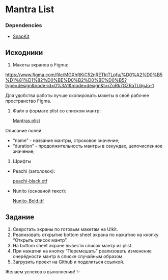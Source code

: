 # Mantra List
  
### Dependencies
* [SnapKit](https://github.com/SnapKit/SnapKit)

## Исходники

1. Макеты экранов в Figma: 

https://www.figma.com/file/MGXhftKiC52nRETktTLpfu/%D0%A2%D0%B5%D1%81%D1%82%D0%BE%D0%B2%D0%BE%D0%B5?type=design&node-id=0%3A1&mode=design&t=rZoRk7GZRaTL6gJo-1

Для удобства работы лучше скопировать макеты в своё рабочее пространство Figma.

1. Файл в формате plist со списком мантр:
    
    [Mantras.plist](https://prod-files-secure.s3.us-west-2.amazonaws.com/196ab57a-2062-40c3-8d4e-01c94b6c377d/94afddee-10ab-40c6-8979-c40c1075ace1/Mantras.plist)
    

Описание полей:

- “name” - название мантры, строковое значение;
- “duration” - продолжительность мантры в секундах, целочисленное значение;

1. Шрифты
- Peachi (заголовок):
    
    [peachi-black.otf](https://prod-files-secure.s3.us-west-2.amazonaws.com/196ab57a-2062-40c3-8d4e-01c94b6c377d/874126a0-9157-405e-be77-8d7c4b695e0d/peachi-black.otf)
    
- Nunito (основной текст):
    
    [Nunito-Bold.ttf](https://prod-files-secure.s3.us-west-2.amazonaws.com/196ab57a-2062-40c3-8d4e-01c94b6c377d/50c0d188-271e-4114-b990-e308494caf08/Nunito-Bold.ttf)
    

## Задание

1. Сверстать экраны по готовым макетам на UIkit.
2. Реализовать открытие bottom sheet экрана по нажатию на кнопку “Открыть список мантр”.
3. На bottom sheet экране вывести список мантр из plist.
4. При нажатии на кнопку “Перемешать” реализовать изменение очерёдности мантр в списке случайным образом.
5. Загрузить проект на Github и поделиться ссылкой.

Желаем успехов в выполнении! ✨
